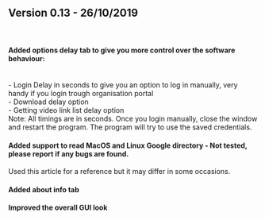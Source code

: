 
<h2>Version 0.13 - 26/10/2019</h2><br>
<h4>Added options delay tab to give you more control over the software behaviour:</h4><br>
 - Login Delay in seconds to give you an option to log in manually, very handy if you login trough organisation portal<br>
 - Download delay option<br>
 - Getting video link list delay option<br>
   Note: All timings are in seconds. Once you login manually, close the window and restart the program. The program will try to use the saved credentials.<br>
<h4>Added support to read MacOS and Linux Google directory - Not tested, please report if any bugs are found.</h4>
Used this article for a reference <a href='https://www.howtogeek.com/255653/how-to-find-your-chrome-profile-folder-on-windows-mac-and-linux/'></a> but it may differ in some occasions. 
<h4>Added about info tab</h4>
<h4>Improved the overall GUI look</h4>

